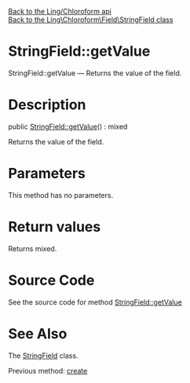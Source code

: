 [Back to the Ling/Chloroform api](https://github.com/lingtalfi/Chloroform/blob/master/doc/api/Ling/Chloroform.md)<br>
[Back to the Ling\Chloroform\Field\StringField class](https://github.com/lingtalfi/Chloroform/blob/master/doc/api/Ling/Chloroform/Field/StringField.md)


StringField::getValue
================



StringField::getValue — Returns the value of the field.




Description
================


public [StringField::getValue](https://github.com/lingtalfi/Chloroform/blob/master/doc/api/Ling/Chloroform/Field/StringField/getValue.md)() : mixed




Returns the value of the field.




Parameters
================

This method has no parameters.


Return values
================

Returns mixed.








Source Code
===========
See the source code for method [StringField::getValue](https://github.com/lingtalfi/Chloroform/blob/master/Field/StringField.php#L30-L33)


See Also
================

The [StringField](https://github.com/lingtalfi/Chloroform/blob/master/doc/api/Ling/Chloroform/Field/StringField.md) class.

Previous method: [create](https://github.com/lingtalfi/Chloroform/blob/master/doc/api/Ling/Chloroform/Field/StringField/create.md)<br>

